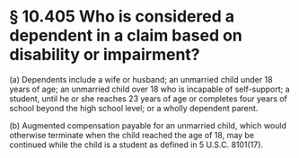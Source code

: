 # § 10.405   Who is considered a dependent in a claim based on disability or impairment?

(a) Dependents include a wife or husband; an unmarried child under 18 years of age; an unmarried child over 18 who is incapable of self-support; a student, until he or she reaches 23 years of age or completes four years of school beyond the high school level; or a wholly dependent parent.


(b) Augmented compensation payable for an unmarried child, which would otherwise terminate when the child reached the age of 18, may be continued while the child is a student as defined in 5 U.S.C. 8101(17).




